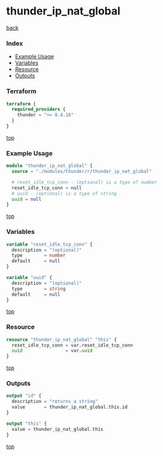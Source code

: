 # thunder_ip_nat_global

[back](../thunder.md)

### Index

- [Example Usage](#example-usage)
- [Variables](#variables)
- [Resource](#resource)
- [Outputs](#outputs)

### Terraform

```terraform
terraform {
  required_providers {
    thunder = ">= 0.4.16"
  }
}
```

[top](#index)

### Example Usage

```terraform
module "thunder_ip_nat_global" {
  source = "./modules/thunder/r/thunder_ip_nat_global"

  # reset_idle_tcp_conn - (optional) is a type of number
  reset_idle_tcp_conn = null
  # uuid - (optional) is a type of string
  uuid = null
}
```

[top](#index)

### Variables

```terraform
variable "reset_idle_tcp_conn" {
  description = "(optional)"
  type        = number
  default     = null
}

variable "uuid" {
  description = "(optional)"
  type        = string
  default     = null
}
```

[top](#index)

### Resource

```terraform
resource "thunder_ip_nat_global" "this" {
  reset_idle_tcp_conn = var.reset_idle_tcp_conn
  uuid                = var.uuid
}
```

[top](#index)

### Outputs

```terraform
output "id" {
  description = "returns a string"
  value       = thunder_ip_nat_global.this.id
}

output "this" {
  value = thunder_ip_nat_global.this
}
```

[top](#index)